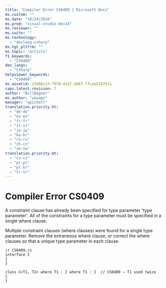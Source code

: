 ```yaml
---
title: "Compiler Error CS0409 | Microsoft Docs"
ms.custom: ""
ms.date: "10/29/2016"
ms.prod: "visual-studio-dev14"
ms.reviewer: ""
ms.suite: ""
ms.technology: 
  - "devlang-csharp"
ms.tgt_pltfrm: ""
ms.topic: "article"
f1_keywords: 
  - "CS0409"
dev_langs: 
  - "CSharp"
helpviewer_keywords: 
  - "CS0409"
ms.assetid: 23d86c13-7978-41b7-a087-ffcea52476fa
caps.latest.revision: 7
author: "BillWagner"
ms.author: "wiwagn"
manager: "wpickett"
translation.priority.ht: 
  - "de-de"
  - "es-es"
  - "fr-fr"
  - "it-it"
  - "ja-jp"
  - "ko-kr"
  - "ru-ru"
  - "zh-cn"
  - "zh-tw"
translation.priority.mt: 
  - "cs-cz"
  - "pl-pl"
  - "pt-br"
  - "tr-tr"
---
```

# Compiler Error CS0409
A constraint clause has already been specified for type parameter 'type parameter'. All of the constraints for a type parameter must be specified in a single where clause.  
  
 Multiple constraint clauses (where clauses) were found for a single type parameter. Remove the extraneous where clause, or correct the where clauses so that a unique type parameter in each clause.  
  
```  
// CS0409.cs  
interface I  
{  
}  
  
class C<T1, T2> where T1 : I where T1 : I  // CS0409 – T1 used twice  
{  
}  
```
